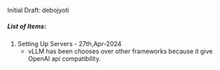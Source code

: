 
Initial Draft: debojyoti

##### List of Items:
1. Setting Up Servers - 27th,Apr-2024
    - vLLM has been chooses over other frameworks because it give OpenAI api compatibility.
